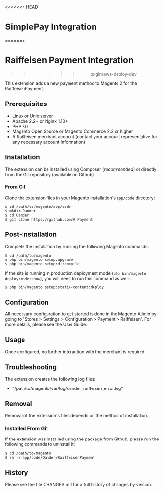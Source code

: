 <<<<<<< HEAD
# SimplePay Integration
=======
# Raiffeisen Payment Integration
>>>>>>> origin/aws-deploy-dev

This extension adds a new payment method to Magento 2 for the RaiffeisenPayment.

## Prerequisites

* Linux or Unix server
* Apache 2.2+ or Nginx 1.10+
* PHP 7.0
* Magento Open Source or Magento Commerce 2.2 or higher
* A Raiffeisen merchant account (contact your account representative for any necessary account information)

## Installation

The extension can be installed using Composer (_recommended_) or directly from the Git repository (available on Github).

### From Git

Clone the extension files in your Magento installation's `app/code` directory:

    $ cd /path/to/magento/app/code
    $ mkdir Oander
    $ cd Oander
    $ git clone https://github.com/# Payment

## Post-installation

Complete the installation by running the following Magento commands:

    $ cd /path/to/magento
    $ php bin/magento setup:upgrade
    $ php bin/magento setup:di:compile
    
If the site is running in production deployment mode (`php bin/magento deploy:mode:show`), you will need to run this command as well:

    $ php bin/magento setup:static-content:deploy

## Configuration

All necessary configuration to get started is done in the Magento Admin by going to "Stores > Settings > Configuration > Payment > Raiffeisen". For more details, please see the User Guide.

## Usage

Once configured, no further interaction with the merchant is required.

## Troubleshooting

The extension creates the following log files:

* "/path/to/magento/var/log/oander_raiffeisen_error.log"

## Removal

Removal of the extension's files depends on the method of installation.

### Installed From Git

If the extension was installed using the package from Github, please run the following commands to uninstall it:

    $ cd /path/to/magento
    $ rm -r app/code/Oander/RaiffeisenPayment

## History

Please see the file CHANGES.md for a full history of changes by version. 

